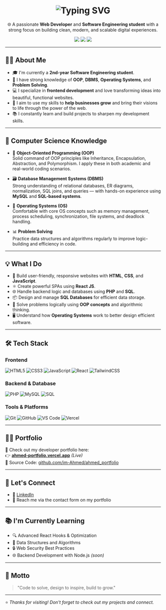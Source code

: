 <h1 align="center">
  <img 
    src="https://readme-typing-svg.demolab.com?font=Fira+Code&size=24&pause=1000&color=00F7FF&width=435&lines=Hi,+I'm+Ahmed+Farooq;Hi,+I'm+a+Web+Developer;Hi,+I'm+a+Software+Engineer;Hi,+I'm+a+Problem+Solver" 
    alt="Typing SVG" 
  />
</h1>

<p align="center">
  🌐 A passionate <strong>Web Developer</strong> and <strong>Software Engineering student</strong> with a strong focus on building clean, modern, and scalable digital experiences.
</p>

<p align="center">
  <img src="https://img.shields.io/badge/Status-Open%20To%20Work-brightgreen" />
  <img src="https://img.shields.io/badge/Student-Year%202%20BS%20Software%20Engineering-blue" />
  <img src="https://img.shields.io/badge/Web_Developer-React%20%7C%20JS%20%7C%20PHP-orange" />
</p>

---

## 🧑‍🎓 About Me

- 🎓 I'm currently a **2nd-year Software Engineering student**.
- 🧠 I have strong knowledge of **OOP**, **DBMS**, **Operating Systems**, and **Problem Solving**.
- 💻 I specialize in **frontend development** and love transforming ideas into beautiful, functional websites.
- 🚀 I aim to use my skills to **help businesses grow** and bring their visions to life through the power of the web.
- 📚 I constantly learn and build projects to sharpen my development skills.

---

## 🧠 Computer Science Knowledge

- 🔷 **Object-Oriented Programming (OOP)**  
  Solid command of OOP principles like Inheritance, Encapsulation, Abstraction, and Polymorphism. I apply these in both academic and real-world coding scenarios.

- 🗃️ **Database Management Systems (DBMS)**  
  Strong understanding of relational databases, ER diagrams, normalization, SQL joins, and queries — with hands-on experience using **MySQL** and **SQL-based systems**.

- 🧮 **Operating Systems (OS)**  
  Comfortable with core OS concepts such as memory management, process scheduling, synchronization, file systems, and deadlock handling.

- 📊 **Problem Solving**  
  Practice data structures and algorithms regularly to improve logic-building and efficiency in code.

---

## 💡 What I Do

- 🔨 Build user-friendly, responsive websites with **HTML**, **CSS**, and **JavaScript**.
- ⚛️ Create powerful SPAs using **React JS**.
- 🌐 Handle backend logic and databases using **PHP** and **SQL**.
- 📦 Design and manage **SQL Databases** for efficient data storage.
- 🧠 Solve problems logically using **OOP concepts** and algorithmic thinking.
- 🖥️ Understand how **Operating Systems** work to better design efficient software.

---

## 🛠️ Tech Stack

### Frontend
![HTML5](https://img.shields.io/badge/HTML5-E34F26?logo=html5&logoColor=white)
![CSS3](https://img.shields.io/badge/CSS3-1572B6?logo=css3&logoColor=white)
![JavaScript](https://img.shields.io/badge/JavaScript-F7DF1E?logo=javascript&logoColor=black)
![React](https://img.shields.io/badge/React-61DAFB?logo=react&logoColor=black)
![TailwindCSS](https://img.shields.io/badge/Tailwind_CSS-38BDF8?logo=tailwindcss&logoColor=white)

### Backend & Database
![PHP](https://img.shields.io/badge/PHP-777BB4?logo=php&logoColor=white)
![MySQL](https://img.shields.io/badge/MySQL-4479A1?logo=mysql&logoColor=white)
![SQL](https://img.shields.io/badge/SQL-CC2927?logo=database&logoColor=white)

### Tools & Platforms
![Git](https://img.shields.io/badge/Git-F05032?logo=git&logoColor=white)
![GitHub](https://img.shields.io/badge/GitHub-181717?logo=github&logoColor=white)
![VS Code](https://img.shields.io/badge/VS_Code-007ACC?logo=visual-studio-code&logoColor=white)
![Vercel](https://img.shields.io/badge/Vercel-000000?logo=vercel&logoColor=white)

---

## 🧑‍💻 Portfolio

📌 Check out my developer portfolio here:  
👉 **[ahmed-portfolio.vercel.app](https://ahmed-portfolio-wi3a.vercel.app/)** *(Live)*  
📂 Source Code: [github.com/im-Ahmed/ahmed_portfolio](https://github.com/im-Ahmed/ahmed_portfolio)

---



## 🔗 Let's Connect

- 💼 [LinkedIn](https://www.linkedin.com/in/ahmed-farooq-09a6b2304/)
- 💌 Reach me via the contact form on my portfolio

---

## 📚 I'm Currently Learning

- 🔍 Advanced React Hooks & Optimization
- 🧠 Data Structures and Algorithms
- 🔒 Web Security Best Practices
- 🌐 Backend Development with Node.js *(soon)*

---

## 💬 Motto

> "Code to solve, design to inspire, build to grow."

---

⭐️ *Thanks for visiting! Don't forget to check out my projects and connect.*
